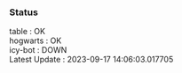 ### Status


table : OK  
hogwarts : OK  
icy-bot : DOWN  
Latest Update : 2023-09-17 14:06:03.017705
